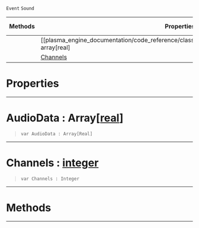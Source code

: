  `Event` `Sound`



|Methods|Properties|Base Classes|Derived Classes|
|---|---|---|---|
| |[[plasma_engine_documentation/code_reference/class_reference/audiofloatdataevent/#audiodata-array[real] | AudioData]]|[event](https://github.com/PlasmaEngine/PlasmaDocs/tree/master/docs/C%2B%2B/code_reference/class_reference/event.markdown)| |
| |[ Channels](https://github.com/PlasmaEngine/PlasmaDocs/tree/master/docs/C%2B%2B/code_reference/class_reference/audiofloatdataevent.markdown#channels-plasma-engine-doc)| | |


 #  Properties


---  
 #  AudioData : Array[[real](https://github.com/PlasmaEngine/PlasmaDocs/tree/master/docs/C%2B%2B/code_reference/lightning_base_types/real.markdown)]

> 
> ``` lang=cpp, name=Lightning
> var AudioData : Array[Real]


---  
 #  Channels : [integer](https://github.com/PlasmaEngine/PlasmaDocs/tree/master/docs/C%2B%2B/code_reference/lightning_base_types/integer.markdown)

> 
> ``` lang=cpp, name=Lightning
> var Channels : Integer


---  
 #  Methods


---  
 

 
